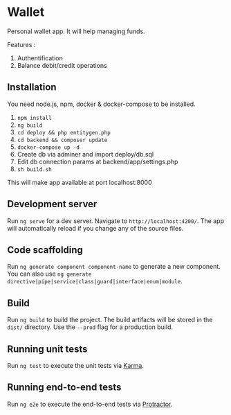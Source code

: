 # Wallet

Personal wallet app. It will help managing funds.

Features :
1) Authentification
2) Balance debit/credit operations

## Installation

You need node.js, npm, docker & docker-compose to be installed.

1) ``` npm install ```
2) ``` ng build ```
3) ``` cd deploy && php entitygen.php ```
4) ``` cd backend && composer update ```
5) ``` docker-compose up -d ```
6) Create db via adminer and import deploy/db.sql
7) Edit db connection params at backend/app/settings.php
8) ``` sh build.sh ```

This will make app available at port localhost:8000

## Development server

Run `ng serve` for a dev server. Navigate to `http://localhost:4200/`. The app will automatically reload if you change any of the source files.

## Code scaffolding

Run `ng generate component component-name` to generate a new component. You can also use `ng generate directive|pipe|service|class|guard|interface|enum|module`.

## Build

Run `ng build` to build the project. The build artifacts will be stored in the `dist/` directory. Use the `--prod` flag for a production build.

## Running unit tests

Run `ng test` to execute the unit tests via [Karma](https://karma-runner.github.io).

## Running end-to-end tests

Run `ng e2e` to execute the end-to-end tests via [Protractor](http://www.protractortest.org/).

